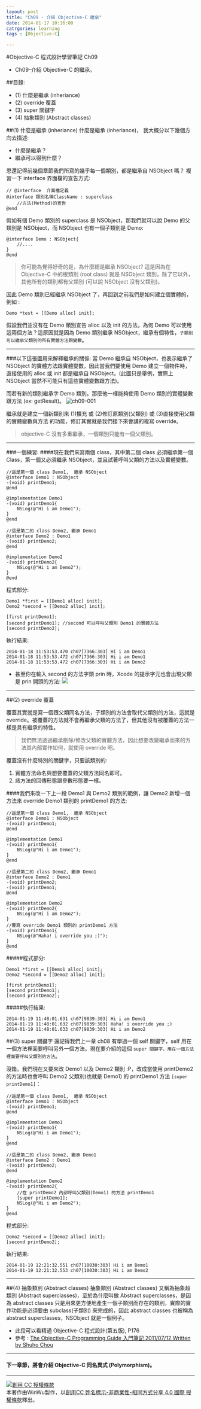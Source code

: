 ```yaml
---
layout: post
title: "Ch09 - 介紹 Objective-C 繼承"
date: 2014-01-17 10:16:00
catrgories: learning
tags : [Objective-C]

---
```



#Objective-C 程式設計學習筆記 Ch09

* Ch09-介紹 Objective-C 的繼承。


##目錄:
* (1) 什麼是繼承 (inheriance)
* (2) override 覆蓋
* (3) super 關鍵字
* (4) 抽象類別 (Abstract classes)



##(1) 什麼是繼承 (inheriance)
什麼是繼承 (inheriance)， 我大概分以下幾個方向去描述:

* 什麼是繼承？
* 繼承可以得到什麼？

恩還記得前幾個章節我們所寫的幾乎每一個類別，都是繼承自 NSObject 嗎？ 複習一下 interface 界面檔的宣告方式:

```
// @interface  介面檔定義
@interface 類別名稱ClassName : superclass
	//方法(Method)的宣告
@end
```

假如有個 Demo 類別的 superclass 是 NSObject，那我們就可以說 Demo 的父類別是 NSObject，而 NSObject 也有一個子類別是 Demo:

```
@interface Demo : NSObject{
    //....
}
@end

```

> 你可能為覺得好奇的是，為什麼總是繼承 NSObject? 這是因為在 Objective-C 中的根類別 (root class) 就是 NSObject 類別，除了它以外，其他所有的類別都有父類別 (可以說 NSObject 沒有父類別)。

因此 Demo 類別已經繼承 NSObject 了，再回到之前我們是如何建立個實體的，例如 :

```
Demo *test = [[Demo alloc] init];
```
假設我們並沒有在 Demo 類別宣告 alloc 以及 init 的方法，為何 Demo 可以使用這兩個方法？這原因就是因為 Demo 類別繼承 NSObject，繼承有個特性，`子類別可以繼承父類別的所有實體方法跟變數`。

---

###以下這張圖用來解釋繼承的關係:
當 Demo 繼承自 NSObject，也表示繼承了 NSObject 的實體方法跟實體變數，因此當我們要使用 Demo 建立一個物件時，直接使用的 alloc 或 init 都是繼承自 NSObject。(此圖只是舉例，實際上 NSObject 當然不可能只有這些實體變數跟方法)。

而若有新的類別繼承字 Demo 類別，那麼他一樣能夠使用 Demo 類別的實體變數跟方法 (ex: getResult)。
![ch09-001](/img/ch09-001.png)



繼承就是建立一個新類別來 (1)擴充 或 (2)修訂原類別(父類別) 或 (3)直接使用父類的實體變數與方法 的功能，修訂其實就是我們接下來會講的複寫 override。

> objective-C 沒有多重繼承，一個類別只能有一個父類別。 


---

###一個練習: 
####現在我們來寫兩個 class，其中第二個 class 必須繼承第一個 Class，第一個又必須繼承 NSObject，並且試著呼叫父類的方法以及實體變數。

```
//這是第一個 class Demo1,  繼承 NSObject
@interface Demo1 : NSObject
-(void) printDemo1;
@end

@implementation Demo1
-(void) printDemo1{
    NSLog(@"Hi i am Demo1");
}
@end

//這是第二的 class Demo2, 繼承 Demo1
@interface Demo2 : Demo1
-(void) printDemo2;
@end

@implementation Demo2
-(void) printDemo2{
    NSLog(@"Hi i am Demo2");
}
@end

```

程式部分:

```
Demo1 *first = [[Demo1 alloc] init];
Demo2 *second = [[Demo2 alloc] init];
        
[first printDemo1];
[second printDemo1]; //second 可以呼叫父類別 Demo1 的實體方法
[second printDemo2]; 
```

執行結果:

```
2014-01-18 11:53:53.470 ch07[7366:303] Hi i am Demo1
2014-01-18 11:53:53.472 ch07[7366:303] Hi i am Demo1
2014-01-18 11:53:53.472 ch07[7366:303] Hi i am Demo2
```

* 甚至你在輸入 second 的方法字頭 prin 時，Xcode 的提示字元也會出現父類是 prin 開頭的方法:
![](/img/ch09-002.png)


---

##(2) override 覆蓋

覆蓋其實就是寫一個跟父類同名方法，子類別的方法會取代父類別的方法，這就是 override。被覆蓋的方法就不會再繼承父類的方法了，但其他沒有被覆蓋的方法一樣是具有繼承的特性。

>我們無法透過繼承刪除/修改父類的實體方法，因此想要改變繼承而來的方法其內部實作如何，就使用 override 吧。

覆蓋沒有什麼特別的關鍵字，只要該類別的:

1. 實體方法命名與想要覆蓋的父類方法同名即可。
2. 該方法的回傳形態跟參數形態要一樣。


####我們來改一下上一段 Demo1 與 Demo2 類別的範例，讓 Demo2 新增一個方法來 override Demo1 類別的 printDemo1 的方法:

```
//這是第一個 class Demo1,  繼承 NSObject
@interface Demo1 : NSObject
-(void) printDemo1;
@end

@implementation Demo1
-(void) printDemo1{
    NSLog(@"Hi i am Demo1");
}
@end

//這是第二的 class Demo2, 繼承 Demo1
@interface Demo2 : Demo1
-(void) printDemo2;
-(void) printDemo1;
@end

@implementation Demo2
-(void) printDemo2{
    NSLog(@"Hi i am Demo2");
}
//覆寫 override Demo1 類別的 printDemo1 方法
-(void) printDemo1{
    NSLog(@"Haha! i override you ;)");
}
@end

```


#####程式部分:
```
Demo1 *first = [[Demo1 alloc] init];
Demo2 *second = [[Demo2 alloc] init];
        
[first printDemo1];
[second printDemo1];
[second printDemo2];
```

#####執行結果:

```
2014-01-19 11:48:01.631 ch07[9839:303] Hi i am Demo1
2014-01-19 11:48:01.632 ch07[9839:303] Haha! i override you ;)
2014-01-19 11:48:01.633 ch07[9839:303] Hi i am Demo2
```






##(3) super 關鍵字
還記得我們上一章 ch08 有學過一個 self 關鍵字，self 用在一個方法裡面要呼叫另外一個方法。現在要介紹的這個 `super 關鍵字，用在一個方法裡面要呼叫父類別的方法`。

沒錯，我們現在又要來改 Demo1 以及 Demo2 類別 :P，改成當使用 printDemo2 的方法時也會呼叫 Demo2 父類別(也就是 Demo1) 的 printDemo1 方法 `[super printDemo1]`：

```
//這是第一個 class Demo1,  繼承 NSObject
@interface Demo1 : NSObject
-(void) printDemo1;
@end

@implementation Demo1
-(void) printDemo1{
    NSLog(@"Hi i am Demo1");
}
@end

//這是第二的 class Demo2, 繼承 Demo1
@interface Demo2 : Demo1
-(void) printDemo2;
@end

@implementation Demo2
-(void) printDemo2{
    //在 printDemo2 內部呼叫父類別(Demo1) 的方法 printDemo1
    [super printDemo1];
    NSLog(@"Hi i am Demo2");
}
@end
```

程式部分:

```
Demo2 *second = [[Demo2 alloc] init];
[second printDemo2];
```

執行結果:

```
2014-01-19 12:21:32.551 ch07[10030:303] Hi i am Demo1
2014-01-19 12:21:32.553 ch07[10030:303] Hi i am Demo2
```

---


##(4) 抽象類別 (Abstract classes)
抽象類別 (Abstract classes) 又稱為抽象超類別 (Abstract superclasses)，至於為什麼叫做 Abstract superclasses，是因為 abstract classes 只是用來更方便地產生一個子類別而存在的類別，實際的實作功能是必須要由 subclass(子類別) 來完成的，因此 abstract classes 也被稱為 abstract superclasses，NSObject 就是一個例子。


* 此段可以看精通 Objective-C 程式設計(第五版), P176
* 參考 : [The Objective-C Programming Guide 入門筆記 2011/07/12  Written by Shuho Chou](http://rintarou.dyndns.org/2011/07/12/the-objective-c-programming-guide-%E5%85%A5%E9%96%80%E7%AD%86%E8%A8%98/)


---

#### 下一章節，將會介紹 Objective-C 同名異式 (Polymorphism)。

---

<a rel="license" href="http://creativecommons.org/licenses/by-nc-sa/4.0/"><img alt="創用 CC 授權條款" style="border-width:0" src="http://i.creativecommons.org/l/by-nc-sa/4.0/88x31.png" /></a><br />本著作由<span xmlns:cc="http://creativecommons.org/ns#" property="cc:attributionName">WinWu</span>製作，以<a rel="license" href="http://creativecommons.org/licenses/by-nc-sa/4.0/">創用CC 姓名標示-非商業性-相同方式分享 4.0 國際 授權條款</a>釋出。